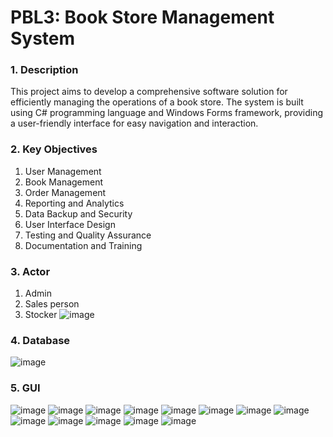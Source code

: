 # PBL3: Book Store Management System

### 1. Description ###
This project aims to develop a comprehensive software solution for efficiently managing the operations of a book store. The system is built using C# programming language and Windows Forms framework, providing a user-friendly interface for easy navigation and interaction.

### 2. Key Objectives
1. User Management
2. Book Management
3. Order Management
4. Reporting and Analytics
5. Data Backup and Security
6. User Interface Design
7. Testing and Quality Assurance
8. Documentation and Training
### 3. Actor
1. Admin
2. Sales person
3. Stocker
![image](https://github.com/trunghoang2002/pbl3/assets/75106240/b8d91d48-160c-41e2-8972-7c9ad7827601)
### 4. Database
![image](https://github.com/trunghoang2002/pbl3/assets/75106240/48742a40-3447-4d2d-a69d-61737d4e731b)
### 5. GUI
![image](https://github.com/trunghoang2002/pbl3/assets/75106240/5c50e3ca-fd19-4fde-9bfa-af8a25fc9456)
![image](https://github.com/trunghoang2002/pbl3/assets/75106240/907784c9-710c-4cfb-8d73-b0abb770eb2e)
![image](https://github.com/trunghoang2002/pbl3/assets/75106240/fe0c0f59-0a57-4735-a9f3-5eb5d1e96ad8)
![image](https://github.com/trunghoang2002/pbl3/assets/75106240/555ef650-da1b-4d9c-83aa-097f5722ae7c)
![image](https://github.com/trunghoang2002/pbl3/assets/75106240/27fcaa4d-9b7f-413e-9bf6-8994b7032ccd)
![image](https://github.com/trunghoang2002/pbl3/assets/75106240/6a390261-741e-4c56-8f6c-e4e20896bd48)
![image](https://github.com/trunghoang2002/pbl3/assets/75106240/17c33617-3ede-4043-8e38-73932c0e90ef)
![image](https://github.com/trunghoang2002/pbl3/assets/75106240/32d29e09-0023-4671-ba0c-3bd0c3b569a4)
![image](https://github.com/trunghoang2002/pbl3/assets/75106240/e963f90f-e206-49c1-ada8-c56642436452)
![image](https://github.com/trunghoang2002/pbl3/assets/75106240/5841fb79-ba43-4bcb-8b7b-bd8dcfe19095)
![image](https://github.com/trunghoang2002/pbl3/assets/75106240/96e350eb-0687-467e-9dff-d2fb180368c6)
![image](https://github.com/trunghoang2002/pbl3/assets/75106240/61fbdeff-0873-47ff-be76-880fec4b9503)
![image](https://github.com/trunghoang2002/pbl3/assets/75106240/c628d6ab-7815-4b14-bd04-818c4b06405a)
